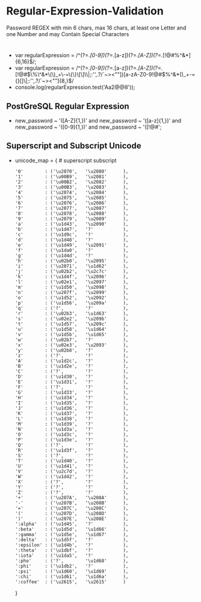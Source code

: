 # Regular-Expression-Validation
Password REGEX with min 6 chars, max 16 chars, at least one Letter and one Number and may Contain Special Characters

#
 - var regularExpression = /^(?=.*[0-9])(?=.*[a-z])(?=.*[A-Z])(?=.*[!@#$%^&*])[a-zA-Z0-9!@#$%^&*]{6,16}$/;
 - var regularExpression = /^(?=.*[0-9])(?=.*[a-z])(?=.*[A-Z])(?=.*[!@#$\%\^&*\(\)_+\-=\{\}\[\]\\|;:'',.?/`~><""])[a-zA-Z0-9!@#$\%\^&*\(\)_+\-=\{\}\[\]\\|;:'',.?/`~><""]{8,}$/
  - console.log(regularExpression.test('Aa2@@8'));
 
 
## PostGreSQL Regular Expression
 - new_password ~ '([A-Z]{1,})' and new_password ~ '([a-z]{1,})'  and new_password ~ '([0-9]{1,})' and new_password ~  '([!@#$%^&]{1,})' and new_password ~ '^((?!.*[\s]).{' || min_length_num || ',})$';
 
## Superscript and Subscript Unicode

 -  unicode_map = {
         #           superscript   subscript
         
        '0'        : ('\u2070',   '\u2080'      ),
        '1'        : ('\u00B9',   '\u2081'      ),
        '2'        : ('\u00B2',   '\u2082'      ),
        '3'        : ('\u00B3',   '\u2083'      ),
        '4'        : ('\u2074',   '\u2084'      ),
        '5'        : ('\u2075',   '\u2085'      ),
        '6'        : ('\u2076',   '\u2086'      ),
        '7'        : ('\u2077',   '\u2087'      ),
        '8'        : ('\u2078',   '\u2088'      ),
        '9'        : ('\u2079',   '\u2089'      ),
        'a'        : ('\u1d43',   '\u2090'      ),
        'b'        : ('\u1d47',   '?'           ),
        'c'        : ('\u1d9c',   '?'           ),
        'd'        : ('\u1d48',   '?'           ),
        'e'        : ('\u1d49',   '\u2091'      ),
        'f'        : ('\u1da0',   '?'           ),
        'g'        : ('\u1d4d',   '?'           ),
        'h'        : ('\u02b0',   '\u2095'      ),
        'i'        : ('\u2071',   '\u1d62'      ),
        'j'        : ('\u02b2',   '\u2c7c'      ),
        'k'        : ('\u1d4f',   '\u2096'      ),
        'l'        : ('\u02e1',   '\u2097'      ),
        'm'        : ('\u1d50',   '\u2098'      ),
        'n'        : ('\u207f',   '\u2099'      ),
        'o'        : ('\u1d52',   '\u2092'      ),
        'p'        : ('\u1d56',   '\u209a'      ),
        'q'        : ('?',        '?'           ),
        'r'        : ('\u02b3',   '\u1d63'      ),
        's'        : ('\u02e2',   '\u209b'      ),
        't'        : ('\u1d57',   '\u209c'      ),
        'u'        : ('\u1d58',   '\u1d64'      ),
        'v'        : ('\u1d5b',   '\u1d65'      ),
        'w'        : ('\u02b7',   '?'           ),
        'x'        : ('\u02e3',   '\u2093'      ),
        'y'        : ('\u02b8',   '?'           ),
        'z'        : ('?',        '?'           ),
        'A'        : ('\u1d2c',   '?'           ),
        'B'        : ('\u1d2e',   '?'           ),
        'C'        : ('?',        '?'           ),
        'D'        : ('\u1d30',   '?'           ),
        'E'        : ('\u1d31',   '?'           ),
        'F'        : ('?',        '?'           ),
        'G'        : ('\u1d33',   '?'           ),
        'H'        : ('\u1d34',   '?'           ),
        'I'        : ('\u1d35',   '?'           ),
        'J'        : ('\u1d36',   '?'           ),
        'K'        : ('\u1d37',   '?'           ),
        'L'        : ('\u1d38',   '?'           ),
        'M'        : ('\u1d39',   '?'           ),
        'N'        : ('\u1d3a',   '?'           ),
        'O'        : ('\u1d3c',   '?'           ),
        'P'        : ('\u1d3e',   '?'           ),
        'Q'        : ('?',        '?'           ),
        'R'        : ('\u1d3f',   '?'           ),
        'S'        : ('?',        '?'           ),
        'T'        : ('\u1d40',   '?'           ),
        'U'        : ('\u1d41',   '?'           ),
        'V'        : ('\u2c7d',   '?'           ),
        'W'        : ('\u1d42',   '?'           ),
        'X'        : ('?',        '?'           ),
        'Y'        : ('?',        '?'           ),
        'Z'        : ('?',        '?'           ),         
        '+'        : ('\u207A',   '\u208A'      ),
        '-'        : ('\u207B',   '\u208B'      ),
        '='        : ('\u207C',   '\u208C'      ),
        '('        : ('\u207D',   '\u208D'      ),
        ')'        : ('\u207E',   '\u208E'      ),        
        ':alpha'   : ('\u1d45',   '?'           ), 
        ':beta'    : ('\u1d5d',   '\u1d66'      ), 
        ':gamma'   : ('\u1d5e',   '\u1d67'      ), 
        ':delta'   : ('\u1d5f',   '?'           ), 
        ':epsilon' : ('\u1d4b',   '?'           ), 
        ':theta'   : ('\u1dbf',   '?'           ),
        ':iota'    : ('\u1da5',   '?'           ),
        ':pho'     : ('?',        '\u1d68'      ),
        ':phi'     : ('\u1db2',   '?'           ),
        ':psi'     : ('\u1d60',   '\u1d69'      ),
        ':chi'     : ('\u1d61',   '\u1d6a'      ),
        ':coffee'  : ('\u2615',   '\u2615'      )
    }
